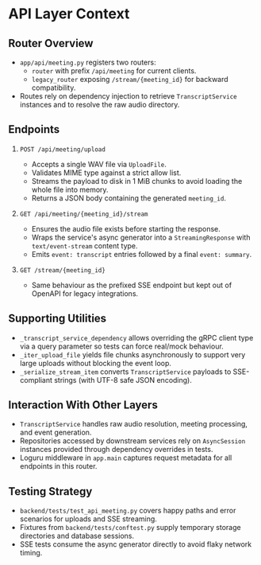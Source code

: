 # API Layer Context

## Router Overview
- `app/api/meeting.py` registers two routers:
  - `router` with prefix `/api/meeting` for current clients.
  - `legacy_router` exposing `/stream/{meeting_id}` for backward compatibility.
- Routes rely on dependency injection to retrieve `TranscriptService` instances
  and to resolve the raw audio directory.

## Endpoints
1. `POST /api/meeting/upload`
   - Accepts a single WAV file via `UploadFile`.
   - Validates MIME type against a strict allow list.
   - Streams the payload to disk in 1 MiB chunks to avoid loading the whole file
     into memory.
   - Returns a JSON body containing the generated `meeting_id`.

2. `GET /api/meeting/{meeting_id}/stream`
   - Ensures the audio file exists before starting the response.
   - Wraps the service's async generator into a `StreamingResponse` with
     `text/event-stream` content type.
   - Emits `event: transcript` entries followed by a final `event: summary`.

3. `GET /stream/{meeting_id}`
   - Same behaviour as the prefixed SSE endpoint but kept out of OpenAPI for
     legacy integrations.

## Supporting Utilities
- `_transcript_service_dependency` allows overriding the gRPC client type via a
  query parameter so tests can force real/mock behaviour.
- `_iter_upload_file` yields file chunks asynchronously to support very large
  uploads without blocking the event loop.
- `_serialize_stream_item` converts `TranscriptService` payloads to SSE-compliant
  strings (with UTF-8 safe JSON encoding).

## Interaction With Other Layers
- `TranscriptService` handles raw audio resolution, meeting processing, and event
  generation.
- Repositories accessed by downstream services rely on `AsyncSession` instances
  provided through dependency overrides in tests.
- Loguru middleware in `app.main` captures request metadata for all endpoints in
  this router.

## Testing Strategy
- `backend/tests/test_api_meeting.py` covers happy paths and error scenarios for
  uploads and SSE streaming.
- Fixtures from `backend/tests/conftest.py` supply temporary storage directories
  and database sessions.
- SSE tests consume the async generator directly to avoid flaky network timing.
